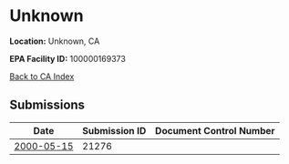 # Unknown

**Location:** Unknown, CA

**EPA Facility ID:** 100000169373

[Back to CA Index](../../index.md)

## Submissions

| Date | Submission ID | Document Control Number |
|------|--------------|-------------------------|
| [2000-05-15](submissions/21276.md) | 21276 |  |
